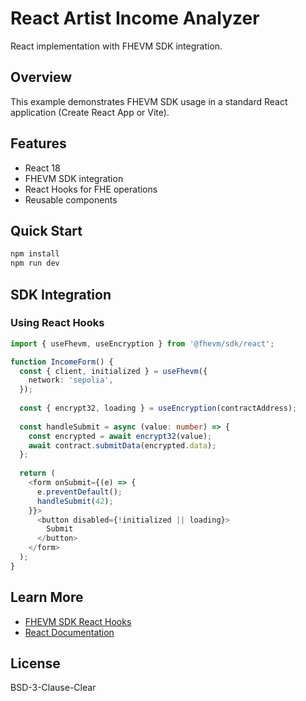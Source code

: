 # React Artist Income Analyzer

React implementation with FHEVM SDK integration.

## Overview

This example demonstrates FHEVM SDK usage in a standard React application (Create React App or Vite).

## Features

- React 18
- FHEVM SDK integration
- React Hooks for FHE operations
- Reusable components

## Quick Start

```bash
npm install
npm run dev
```

## SDK Integration

### Using React Hooks

```typescript
import { useFhevm, useEncryption } from '@fhevm/sdk/react';

function IncomeForm() {
  const { client, initialized } = useFhevm({
    network: 'sepolia',
  });
  
  const { encrypt32, loading } = useEncryption(contractAddress);
  
  const handleSubmit = async (value: number) => {
    const encrypted = await encrypt32(value);
    await contract.submitData(encrypted.data);
  };
  
  return (
    <form onSubmit={(e) => {
      e.preventDefault();
      handleSubmit(42);
    }}>
      <button disabled={!initialized || loading}>
        Submit
      </button>
    </form>
  );
}
```

## Learn More

- [FHEVM SDK React Hooks](../../packages/fhevm-sdk/README.md#react-hooks)
- [React Documentation](https://react.dev)

## License

BSD-3-Clause-Clear
